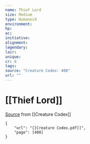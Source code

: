 ```yaml
---
name: Thief Lord
size: Medium
type: Humanoid
environment: 
hp: 
ac: 
initiative: 
alignment: 
legendary: 
lair: 
unique: 
cr: 8
tags: 
source: "Creature Codex: 408"
url: ""
---
```

# [[Thief Lord]]

[Source](zotero://open-pdf/library/items/NTNKJRHG?page=408) from [[Creature Codex]]

```pdf
{
	"url": "[[Creature Codex.pdf]]",
	"page": [408]
}
```

